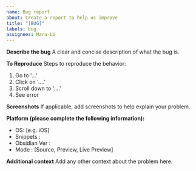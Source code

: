 ```yaml
---
name: Bug report
about: Create a report to help us improve
title: "[BUG]"
labels: bug
assignees: Mara-Li
---
```


**Describe the bug**
A clear and concise description of what the bug is.

**To Reproduce**
Steps to reproduce the behavior:

1. Go to '...'
2. Click on '....'
3. Scroll down to '....'
4. See error

**Screenshots**
If applicable, add screenshots to help explain your problem.

**Platform (please complete the following information):**

- OS: [e.g. iOS]
- Snippets :
- Obsidian Ver :
- Mode : [Source, Preview, Live Preview]

**Additional context**
Add any other context about the problem here.
